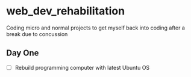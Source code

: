 # web_dev_rehabilitation
Coding micro and normal projects to get myself back into coding after a break due to concussion

## Day One

* [ ] Rebuild programming computer with latest Ubuntu OS
